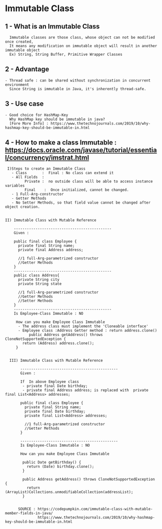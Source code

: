 # Immutable Class

## 1 - What is an Immutable Class

      Immutable classes are those class, whose object can not be modified once created, 
      It means any modification on immutable object will result in another immutable object 
      Ex) String, String Buffer, Primitive Wrapper Classes 


## 2 - Advantage
    - Thread safe : can be shared without synchronization in concurrent environment
      Since String is immutable in Java, it's inherently thread-safe.


## 3 - Use case
    - Good choice for HashMap-Key
      Why HashMap key should be immutable in java?
      [Fore More Info] : https://www.thetechnojournals.com/2019/10/why-hashmap-key-should-be-immutable-in.html
 
 
## 4 - How to make a class Immutable : https://docs.oracle.com/javase/tutorial/essential/concurrency/imstrat.html
     I)Steps to create an Immutable Class
       - Class       :  Final : No class can extend it 
       - All Fields  : 
             Private :  no outside class will be able to access instance variables
             Final    :  Once initialized, cannot be changed.
       - 1 Full-Arg-constructor
       - Getter Methods
       - No Setter Methods, so that field value cannot be changed after object creation.


##
    II) Immutable Class with Mutable Reference
    
        ---------------------------------------------
        Given : 
	
        public final class Employee {
          private final String name;
          private final Address address;

          //1 full-Arg-parametrized constructor 
          //Getter Methods 
        }
        ---------------------------------------------
        public class Address{
          private String city
          private String state

          //1 full-Arg-parametrized constructor 
          //Getter Methods 
          //Setter Methods 
        }
        ---------------------------------------------
        Is Employee-Class Immutable : NO 

         How can you make Employee Class Immutable 
          - The address class must implement the 'Cloneable interface'
          - Employee class :Address Getter method : return address.clone() 
               public Address getAddress() throws CloneNotSupportedException {
		    return (Address) address.clone();
	     }
		
##

      III) Immutable Class with Mutable Reference
         
           --------------------------------------------- 
           Given : 
	   
           If  In above Employee class
            - private final Date birthday; 
            - private final Address address; is replaced with  private final List<Address> addresses;

           public final class Employee {
             private final String name;
             private final Date birthday;
             private final List<Address> addresses;

             //1 full-Arg-parametrized constructor 
             //Getter Methods 
           }

           ---------------------------------------------
           Is Employee-Class Immutable : NO

           How can you make Employee Class Immutable 

            public Date getBirthday() {
              return (Date) birthday.clone();
            }

            public Address getAddress() throws CloneNotSupportedException {
              return (ArrayList)Collections.unmodifiableCollection(addressList);
            }


          SOURCE : https://codepumpkin.com/immutable-class-with-mutable-member-fields-in-java/	
                   https://www.thetechnojournals.com/2019/10/why-hashmap-key-should-be-immutable-in.html

